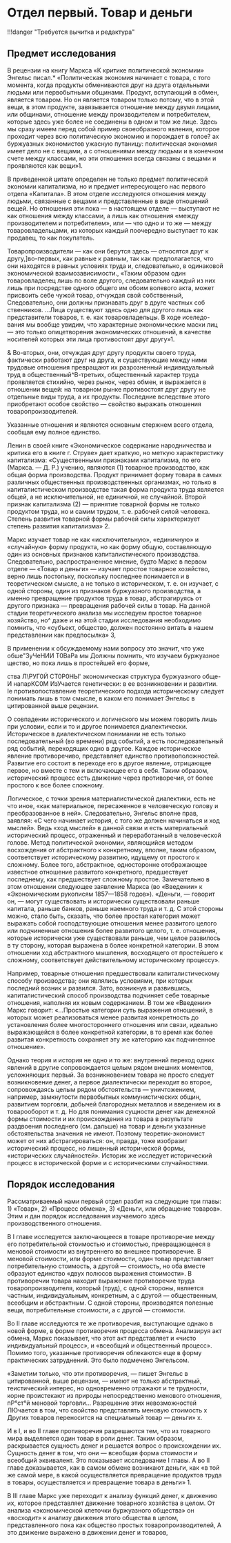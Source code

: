 # Отдел первый. Товар и деньги

!!!danger "Требуется вычитка и редактура"

## Предмет исследования

В рецензии на книгу Маркса «К критике политической экономии»
Энгельс писал.\* «Политическая экономия начинает с товара, с того
момента, когда продукты обмениваются друг на друга отдельными
людьми или первобытными общинами. Продукт, вступающий в
обмен, является товаром. Но он является товаром только потому, что
в этой вещи, в этом продукте, завязывается отношение между двумя
лицами, или общинами, отношение между производителем и
потребителем, которые здесь уже более не соединены в одном и том же лице.
Здесь мы сразу имеем перед собой пример своеобразного явления,
которое проходит через всю политическую экономию и порождает в
голое? ах буржуазных экономистов ужасную путаницу: политическая
экономия имеет дело не с вещами, а с отношениями между людьми
и в конечном счете между классами, но эти отношения всегда связаны
с вещами и проявляются как вещи»1.

В приведенной цитате определен не только предмет политической
экономии капитализма, но и предмет интересующего нас первого
отдела «Капитала». В этом отделе исследуются отношения между
людьми, связанные с вещами и представленные в виде отношений вещей.
Но отношения эти пока — в настоящем отделе — выступают не
как отношения между классами, а лишь как отношения «между
производителем и потребителем», или — что одно и то же — между
товаровладельцами, из которых каждый поочередно выступает то
как продавец, то как покупатель.

Товаропроизводители — как они берутся здесь — относятся друг
к другу,]во-первых, как равные к равным, так как предполагается,
что они находятся в равных условиях труда и, следовательно, в
одинаковой экономической взаимозависимости., «Таким образом один
товаровладелец лишь по воле другого, следовательно каждый из
них лишь при посредстве одного общего им обоим волевого акта,
может присвоить себе чужой товар, отчуждая свой собственный,
Следовательно, они должны признавать друг в друге частных соб
ственников. ...Лица существуют здесь одно для другого лишь как
представители товаров, т. е. как товаровладельцы. В ходе иселедо-
вания мы вообще увидим, что характерные экономические маски
лиц — это только олицетворения экономических отношений, в
качестве носителей которых эти лица противостоят друг другу»1.

& Во-вторых, они, отчуждая друг другу продукты своего труда,
фактически работают друг на друга, и существующие между ними
трудовые отношения превращают их разрозненный индивидуальный
труд в общественный^В-третьих, общественный характер труда
проявляется стихийно, через рынок, через обмен, и выражается в
отношении вещей: на товарном рынке противостоят друг другу не
отдельные виды труда, а их продукты. Последние вследствие этого
приобретают особое свойство — свойство выражать отношения
товаропроизводителей.

Указанные отношения и являются основным стержнем всего
отдела, сообщая ему полное единство.

Ленин в своей книге «Экономическое содержание народничества
и критика его в книге г. Струве» дает краткую, но меткую
характеристику капитализма: «Существенными признаками капитализма, по
его (Маркса. — Д. Р.) учению, являются (1) товарное производство,
как общая форма производства. Продукт принимает форму товара
в самых различных общественных производственных организмах,
но только в капиталистическом производстве такая форма продукта
труда является общей, а не исключительной, не единичной, не
случайной. Второй признак капитализма (2) — принятие товарной
формы не только продуктом труда, но и самим трудом, т. е. рабочей
силой человека. Степень развития товарной формы рабочей силы
характеризует степень развития капитализма» 2.

Маркс изучает товар не как «исключительную», «единичную»
и «случайную» форму продукта, но как форму общую, составляющую
один из основных признаков капиталистического производства.
Следовательно, распространенное мнение, будто Маркс в первом
отделе — «Товар и деньги» — изучает простое товарное хозяйство,
верно лишь постольку, поскольку последнее понимается и в
теоретическом смысле, а не только в историческом, т. е. он изучает, с одной
стороны, один из признаков буржуазного производства, а именно
превращение продуктов труда в товар, абстрагируясь от другого
признака — превращения рабочей силы в товар. На данной стадии
теоретического анализа мы исследуем простое товарное хозяйство,
но^ даже и на этой стадии исследования необходимо помнить, что
«субъект, общество, должен постоянно витать в нашем представлении
как предпосылка» 3,

В применении к обсуждаемому нами вопросу это значит, что уже
обше"3уЧеНИИ Т0ВаРа мы Должны помнить, что изучаем буржуазное
щество, но пока лишь в простейшей его форме,

ства Л\РУГ0Й СТ0Р0НЫ' экономическая структура буржуазного обще-
И напарКС0М ИзУчается генетически: в ее возникновении и развитии.
Iе противопоставление теоретического подхода историческому
следует понимать лишь в том смысле, в каком его понимает Энгельс
в цитированной выше рецензии.

О совпадении исторического и логического мы можем говорить
лишь при условии, если и то и другое понимается диалектически.
Историческое в диалектическом понимании не есть только
последовательный (во времени) ряд событий, а есть последовательный ряд
событий, переходящих одно в другое. Каждое историческое явление
противоречиво, представляет единство противоположностей.
Развитие его состоит в переходе его в другое явление, отрицающее
первое, но вместе с тем и включающее его в себя. Таким образом,
исторический процесс есть движение через противоречия, от более простого
к все более сложному.

Логическое, с точки зрения материалистической диалектики, есть
не что иное, «как материальное, пересаженное в человеческую
голову и преобразованное в ней». Следовательно, Энгельс вполне прав,
заявляя: «С чего начинает история, с того же должен начинаться и
ход мыслей». Ведь «ход мыслей» в данной связи и есть материальный
исторический процесс, отраженный и переработанный в человеческой
голове. Метод политической экономии, являющийся методом
восхождения от абстрактного к конкретному, вполне, таким образом,
соответствует историческому развитию, идущему от простого к
сложному. Более того, абстрактное, односторонне отображающее
известное отношение развитого конкретного, предшествует последнему,
как предшествует сложному простое. Замечательно в этом отношении
следующее заявление Маркса (во «Введении» к «Экономическим
рукописям 1857—1858 годов»). «Деньги, — говорит он, — могут
существовать и исторически существовали раньше капитала, раньше
банков, раньше наемного труда и т. д. С этой стороны можно, стало
быть, сказать, что более простая категория может выражать собой
господствующие отношения менее развитого целого или подчиненные
отношения более развитого целого, т. е. отношения, которые
исторически уже существовали раньше, чем целое развилось в ту сторону,
которая выражена в более конкретной категории. В этом отношении
ход абстрактного мышления, восходящего от простейшего к
сложному, соответствует действительному историческому процессу».

Например, товарные отношения предшествовали
капиталистическому способу производства; они являлись условиями, при которых
последний возник и развился. Зато, возникнув и развившись,
капиталистический способ производства подчиняет себе товарные
отношения, наполняя их новым содержанием. В том же «Введении»
Маркс говорит: «...Простые категории суть выражения отношений,
в которых может реализоваться менее развитая конкретность до
установления более многостороннего отношения или связи, идеально
выражающейся в более конкретной категории, в то время как более
развитая конкретность сохраняет эту же категорию как подчиненное
отношение».

Однако теория и история не одно и то же: внутренний переход
одних явлений в другие сопровождается целым рядом внешних
моментов, усложняющих первый. За возникновением товара не просто
следует возникновение денег, а первое диалектически переходит
во второе, сопровождаясь целым рядом обстоятельств —
уничтожением, например, замкнутости первобытных коммунистических
общин, развитием торговли, добычей благородных металлов и
введением их в товарооборот и т. д. Но для понимания сущности денег
как денежной формы стоимости и их происхождения из товара в
результате раздвоения последнего (см. дальше) на товар и деньги
указанные обстоятельства значения не имеют. Поэтому
теоретик-экономист может от них абстрагироваться: он, правда, тоже изобразит
исторический процесс, но лишенный исторической формы,
«исторических случайностей». Историк же исследует исторический процесс
в исторической форме и с историческими случайностями.

## Порядок исследования

Рассматриваемый нами первый отдел разбит на следующие три
главы: 1) «Товар», 2) «Процесс обмена», 3) «Деньги, или обращение
товаров». Этим и дан порядок исследования изучаемого здесь
производственного отношения.

В I главе исследуется заключающееся в товаре противоречие
между его потребительной стоимостью и стоимостью, превращающееся
в меновой стоимости из внутреннего во внешнее противоречие.
В меновой стоимости, или форме стоимости, один товар представляет
потребительную стоимость, а другой — стоимость, но оба вместе
образуют единство «двух полюсов выражения стоимости». В
противоречии товара находит выражение противоречие труда
товаропроизводителя, который (труд), с одной стороны, является частным,
индивидуальным, конкретным, а с другой — общественным,
всеобщим и абстрактным. С одной стороны, производятся полезные вещи,
потребительные стоимости, а с другой — стоимости.

Во II главе исследуются те же противоречия, выступающие
однако в новой форме, в форме противоречия процесса обмена.
Анализируя акт обмена, Маркс показывает, что этот акт представляет и
«чисто индивидуальный процесс», и «всеобщий и общественный
процесс». Помимо того, указанные противоречия облекаются еще в форму
практических затруднений. Это было подмечено Энгельсом.

«Заметим только, что эти противоречия, — пишет Энгельс в
цитированной, выше рецензии, — имеют не только абстрактный,
теистический интерес, но одновременно отражают и те трудности,
корне проистекают из природы непосредственно менового отношения,
пР°ст°й меновой торговли... Разрешение этих невозможностей
ЛЮчается в том, что свойство представлять меновую стоимость
х Других товаров переносится на специальный товар — деньги» х.

И в I, и во II главе противоречия разрешаются тем, что из
товарного мира выделяется один товар в роли денег. Таким образом,
раскрывается сущность денег и решается вопрос о происхождении их.
Сущность денег в том, что они — всеобщая форма стоимости и
всеобщий эквивалент. Это показывает исследование I главы. А во II
главе доказывается, как в самом обмене возникают деньги, как
«в той же самой мере, в какой осуществляется превращение продуктов
труда в товары, осуществляется и превращение товара в деньги» 1.

В III главе Маркс уже переходит к анализу функций денег, к
движению их, которое представляет движение товарного хозяйства в
целом. От анализа «экономической клеточки буржуазного общества»
он «восходит» к анализу движения этого общества в целом,
представленного пока как общество простых товаропроизводителей, А это
движение выражено в движении денег и товаров,
